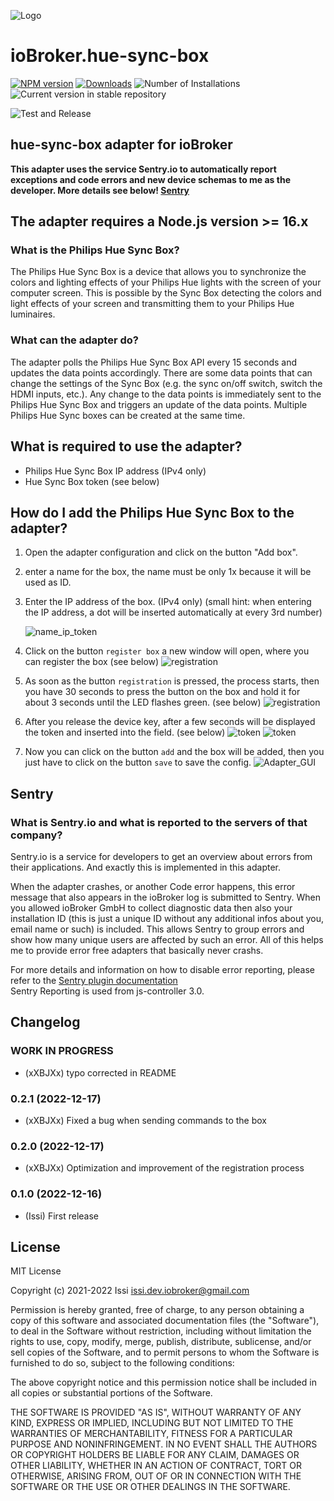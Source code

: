 ![Logo](admin/hueSyncBox.png)
# ioBroker.hue-sync-box

[![NPM version](https://img.shields.io/npm/v/iobroker.hue-sync-box.svg)](https://www.npmjs.com/package/iobroker.hue-sync-box)
[![Downloads](https://img.shields.io/npm/dm/iobroker.hue-sync-box.svg)](https://www.npmjs.com/package/iobroker.hue-sync-box)
![Number of Installations](https://iobroker.live/badges/hue-sync-box-installed.svg)
![Current version in stable repository](https://iobroker.live/badges/hue-sync-box-stable.svg)

![Test and Release](https://github.com/xXBJXx/ioBroker.hue-sync-box/workflows/Test%20and%20Release/badge.svg)

## hue-sync-box adapter for ioBroker

**This adapter uses the service Sentry.io to automatically report exceptions and code errors and new device schemas to me as the developer.
More details see below! [Sentry](#sentry)**

## The adapter requires a Node.js version >= 16.x

### What is the Philips Hue Sync Box?

The Philips Hue Sync Box is a device that allows you to synchronize the colors and lighting effects of your Philips Hue lights with the screen of your
computer screen. This is possible by the Sync Box detecting the colors and light effects of your screen and transmitting them to your Philips
Hue luminaires.

### What can the adapter do?

The adapter polls the Philips Hue Sync Box API every 15 seconds and updates the data points accordingly.
There are some data points that can change the settings of the Sync Box (e.g. the sync on/off switch, switch the HDMI inputs, etc.).
Any change to the data points is immediately sent to the Philips Hue Sync Box and triggers an update of the data points.
Multiple Philips Hue Sync boxes can be created at the same time.

## What is required to use the adapter?

- Philips Hue Sync Box IP address (IPv4 only)
- Hue Sync Box token (see below)

## How do I add the Philips Hue Sync Box to the adapter?

1. Open the adapter configuration and click on the button "Add box".
2. enter a name for the box, the name must be only 1x because it will be used as ID.
3. Enter the IP address of the box. (IPv4 only) (small hint: when entering the IP address, a dot will be inserted automatically at every 3rd number)

   ![name_ip_token](admin/media/name_ip_token.png)
4. Click on the button `register box` a new window will open, where you can register the box (see below)
   ![registration](admin/media/registration.png)
5. As soon as the button `registration` is pressed, the process starts, then you have 30 seconds to press the button on the box and hold it for 
   about 3 seconds until the LED flashes green. (see below)
   ![registration](admin/media/registration_timer.png)
6. After you release the device key, after a few seconds will be displayed the token and inserted into the field. (see below)
   ![token](admin/media/registration_successful.png)
   ![token](admin/media/token.png)
7. Now you can click on the button `add` and the box will be added, then you just have to click on the button `save` to save the config.
   ![Adapter_GUI](admin/media/Adapter_GUI.png)

## Sentry
### What is Sentry.io and what is reported to the servers of that company?

Sentry.io is a service for developers to get an overview about errors from their applications. And exactly this is
implemented in this adapter.

When the adapter crashes, or another Code error happens, this error message that also appears in the ioBroker log is
submitted to Sentry. When you
allowed ioBroker GmbH to collect diagnostic data then also your installation ID (this is just a unique ID without any
additional infos about you, email name or such)
is included. This allows Sentry to group errors and show how many unique users are affected by such an error.
All of this helps me to provide error free adapters that basically never crashs.

For more details and information on how to disable error reporting, please refer to the
[Sentry plugin documentation](https://github.com/ioBroker/plugin-sentry#plugin-sentry) <br>
Sentry Reporting is used from js-controller 3.0.

## Changelog
<!--
	Placeholder for the next version (at the beginning of the line):
	### **WORK IN PROGRESS**
-->
### **WORK IN PROGRESS**
* (xXBJXx) typo corrected in README

### 0.2.1 (2022-12-17)
* (xXBJXx) Fixed a bug when sending commands to the box

### 0.2.0 (2022-12-17)
* (xXBJXx) Optimization and improvement of the registration process

### 0.1.0 (2022-12-16)
* (Issi) First release

## License
MIT License

Copyright (c) 2021-2022 Issi <issi.dev.iobroker@gmail.com>

Permission is hereby granted, free of charge, to any person obtaining a copy
of this software and associated documentation files (the "Software"), to deal
in the Software without restriction, including without limitation the rights
to use, copy, modify, merge, publish, distribute, sublicense, and/or sell
copies of the Software, and to permit persons to whom the Software is
furnished to do so, subject to the following conditions:

The above copyright notice and this permission notice shall be included in all
copies or substantial portions of the Software.

THE SOFTWARE IS PROVIDED "AS IS", WITHOUT WARRANTY OF ANY KIND, EXPRESS OR
IMPLIED, INCLUDING BUT NOT LIMITED TO THE WARRANTIES OF MERCHANTABILITY,
FITNESS FOR A PARTICULAR PURPOSE AND NONINFRINGEMENT. IN NO EVENT SHALL THE
AUTHORS OR COPYRIGHT HOLDERS BE LIABLE FOR ANY CLAIM, DAMAGES OR OTHER
LIABILITY, WHETHER IN AN ACTION OF CONTRACT, TORT OR OTHERWISE, ARISING FROM,
OUT OF OR IN CONNECTION WITH THE SOFTWARE OR THE USE OR OTHER DEALINGS IN THE
SOFTWARE.